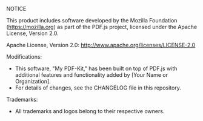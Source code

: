 NOTICE

This product includes software developed by the Mozilla Foundation (https://mozilla.org) as part of the PDF.js project, licensed under the Apache License, Version 2.0.

Apache License, Version 2.0: http://www.apache.org/licenses/LICENSE-2.0

Modifications:
- This software, "My PDF-Kit," has been built on top of PDF.js with additional features and functionality added by [Your Name or Organization].
- For details of changes, see the CHANGELOG file in this repository.

Trademarks:
- All trademarks and logos belong to their respective owners.
